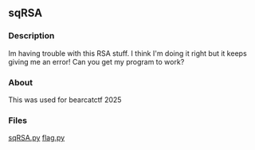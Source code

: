 ## sqRSA
### Description
Im having trouble with this RSA stuff. I think I'm doing it right but it keeps giving me an error! Can you get my program to work?
### About
This was used for bearcatctf 2025
### Files
[sqRSA.py](sqRSA.py)
[flag.py](flag.py)